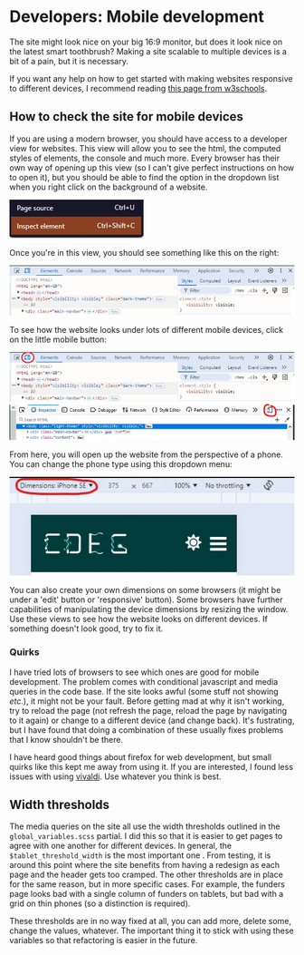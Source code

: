 # Developers: Mobile development

The site might look nice on your big 16:9 monitor, but does it look nice on the
latest smart toothbrush? Making a site scalable to multiple devices is a bit of
a pain, but it is necessary.

If you want any help on how to get started with making websites responsive to
different devices, I recommend reading 
[this page from w3schools](https://www.w3schools.com/html/html_responsive.asp).

## How to check the site for mobile devices

If you are using a modern browser, you should have access to a developer view
for websites. This view will allow you to see the html, the computed styles of
elements, the console and much more. Every browser has their own way of opening
up this view (so I can't give perfect instructions on how to open it), but you
should be able to find the option in the dropdown list when you right click on
the background of a website.

![inspect button](./images/inspect-button.jpg)

Once you're in this view, you should see something like this on the right:

![developer view](./images/developer-view.jpg)

To see how the website looks under lots of different mobile devices, click on
the little mobile button:

![mobile button](./images/mobile-button.jpg)
![firefox mobile button](./images/mobile-button-firefox.jpg)

From here, you will open up the website from the perspective of a phone. You
can change the phone type using this dropdown menu:

![selection of device](./images/phone-dimensions.jpg)

You can also create your own dimensions on some browsers (it might be under a
'edit' button or 'responsive' button). Some browsers have further capabilities
of manipulating the device dimensions by  resizing the window. Use these views
to see how the website looks on different devices. If something doesn't look
good, try to fix it.


### Quirks

I have tried lots of browsers to see which ones are good for mobile
development. The problem comes with conditional javascript and media queries in
the code base. If the site looks awful (some stuff not showing *etc.*), it
might not be your fault. Before getting mad at why it isn't working, try to
reload the page (not refresh the page, reload the page by navigating to it
again) or change to a different device (and change back). It's fustrating, but
I have found that doing a combination of these usually fixes problems that I
know shouldn't be there.

I have heard good things about firefox for web development, but small quirks
like this kept me away from using it. If you are interested, I found less
issues with using [vivaldi](https://vivaldi.com). Use whatever you think is
best.

## Width thresholds

The media queries on the site all use the width thresholds outlined in the
`global_variables.scss` partial. I did this so that it is easier to get pages
to agree with one another for different devices. In general, the
`$tablet_threshold_width` is the most important one . From testing, it is
around this point where the site benefits from having a redesign as each page
and the header gets too cramped. The other thresholds are in place for the same
reason, but in more specific cases. For example, the funders page looks bad
with a single column of funders on tablets, but bad with a grid on thin phones
(so a distinction is required).

These thresholds are in no way fixed at all, you can add more, delete some,
change the values, whatever. The important thing it to stick with using
these variables so that refactoring is easier in the future.
